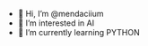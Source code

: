 - 👋 Hi, I’m @mendaciium
- 👀 I’m interested in AI
- 🌱 I’m currently learning PYTHON

<!---
mendaciium/mendaciium is a ✨ special ✨ repository because its `README.md` (this file) appears on your GitHub profile.
You can click the Preview link to take a look at your changes.
--->
